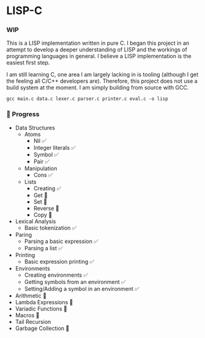 # LISP-C
### WIP

This is a LISP implementation written in pure C. I began this project in an attempt to develop a deeper understanding of LISP and the workings of programming languages in general. I believe a LISP implementation is the easiest first step.

I am still learning C, one area I am largely lacking in is tooling (although I get the feeling all C/C++ developers are). Therefore, this project does not use a build system at the moment. I am simply building from source with GCC.
```
gcc main.c data.c lexer.c parser.c printer.c eval.c -o lisp
```

### 📌 Progress
- Data Structures
  - Atoms 
    - Nil ✅
    - Integer literals ✅
    - Symbol ✅
    - Pair ✅
  - Manipulation
    - Cons ✅
  - Lists 
    - Creating ✅
    - Get 🚧
    - Set 🚧
    - Reverse 🚧
    - Copy 🚧
- Lexical Analysis
  - Basic tokenization ✅
- Paring
  - Parsing a basic expression ✅
  - Parsing a list ✅
- Printing
  - Basic expression printing ✅
- Environments
  - Creating environments ✅
  - Getting symbols from an environment ✅
  - Setting/Adding a symbol in an environment ✅
- Arithmetic 🚧
- Lambda Expressions 🚧
- Variadic Functions 🚧
- Macros 🚧
- Tail Recursion
- Garbage Collection 🚧
